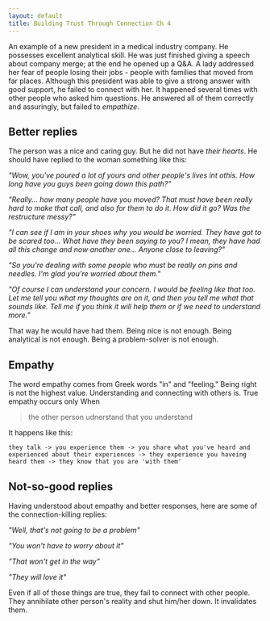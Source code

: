 ```yaml
---
layout: default
title: Building Trust Through Connection Ch 4
---
```


An example of a new president in a medical industry company. He possesses excellent analytical  skill. He was just finished giving a speech about company merge; at the end he opened up a Q&A. A lady addressed her fear of people losing their jobs - people with families that moved from far places. Although this president was able to give a strong answer with good support, he failed to connect with her. It happened several times with other people who asked him questions. He answered all of them correctly and assuringly, but failed to *empathize*.

## Better replies

The person was a nice and caring guy. But he did not have *their hearts*. He should have replied to the woman something like this:

*"Wow, you've poured a lot of yours and other people's lives int othis. How long have you guys been going down this path?"*

*"Really... how many people have you moved? That must have been really hard to make that call, and also for them to do it. How did it go? Was the restructure messy?"*

*"I can see if I am in your shoes why you would be worried. They have got to be scared too... What have they been saying to you? I mean, they have had all this change and now another one... Anyone close to leaving?"*

*"So you're dealing with some people who must be really on pins and needles. I'm glad you're worried about them."*

*"Of course I can understand your concern. I would be feeling like that too. Let me tell you what my thoughts are on it, and then you tell me what that sounds like. Tell me if you think it will help them or if we need to understand more."*

That way he would have had them. Being nice is not enough. Being analytical is not enough. Being a problem-solver is not enough.

## Empathy

The word empathy comes from Greek words "in" and "feeling." Being right is not the highest value. Understanding and connecting with others is. True empathy occurs only When

> the other person udnerstand that you understand

It happens like this:

```
they talk -> you experience them -> you share what you've heard and experienced about their experiences -> they experience you haveing heard them -> they know that you are 'with them'
```

## Not-so-good replies

Having understood about empathy and better responses, here are some of the connection-killing replies:

*"Well, that's not going to be a problem"*

*"You won't have to worry about it"*

*"That won't get in the way"*

*"They will love it"*

Even if all of those things are true, they fail to connect with other people. They annihilate other person's reality and shut him/her down. It invalidates them. 
